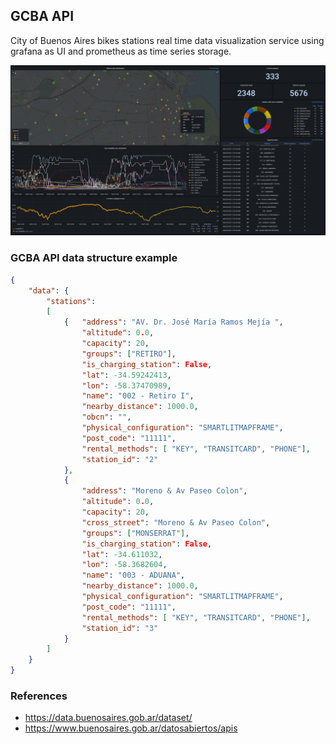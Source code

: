 ## GCBA API
City of Buenos Aires bikes stations real time data visualization service using grafana as UI and prometheus as time series storage.


<img src="doc/geomap.png" />


### GCBA API data structure example

```json
{   
    "data": {   
        "stations": 
        [   
            {   "address": "AV. Dr. José María Ramos Mejía ",
                "altitude": 0.0,
                "capacity": 20,
                "groups": ["RETIRO"],
                "is_charging_station": False,
                "lat": -34.59242413,
                "lon": -58.37470989,
                "name": "002 - Retiro I",
                "nearby_distance": 1000.0,
                "obcn": "",
                "physical_configuration": "SMARTLITMAPFRAME",
                "post_code": "11111",
                "rental_methods": [ "KEY", "TRANSITCARD", "PHONE"],
                "station_id": "2"
            },
            {   
                "address": "Moreno & Av Paseo Colon",
                "altitude": 0.0,
                "capacity": 20,
                "cross_street": "Moreno & Av Paseo Colon",
                "groups": ["MONSERRAT"],
                "is_charging_station": False,
                "lat": -34.611032,
                "lon": -58.3682604,
                "name": "003 - ADUANA",
                "nearby_distance": 1000.0,
                "physical_configuration": "SMARTLITMAPFRAME",
                "post_code": "11111",
                "rental_methods": [ "KEY", "TRANSITCARD", "PHONE"],
                "station_id": "3"
            }
        ]
    }
}
```

### References
- https://data.buenosaires.gob.ar/dataset/
- https://www.buenosaires.gob.ar/datosabiertos/apis
